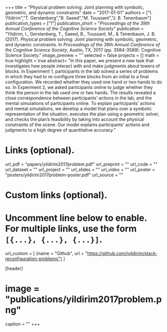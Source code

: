 +++
title = "Physical problem solving: Joint planning with symbolic, geometric, and dynamic constraints"
date = "2017-01-01"
authors = ["I. Yildirim","T. Gerstenberg","B. Saeed","M. Toussant","J. B. Tenenbaum"]
publication_types = ["1"]
publication_short = "_Proceedings of the 39th Annual Conference of the Cognitive Science Society_"
publication = "Yildirim, I., Gerstenberg, T., Saeed, B., Toussant, M., & Tenenbaum, J. B. (2017). Physical problem solving: Joint planning with symbolic, geometric, and dynamic constraints. In _Proceedings of the 39th Annual Conference of the Cognitive Science Society_, Austin, TX, 2017 (pp. 3584-3589). Cognitive Science Society."
image_preview = ""
selected = false
projects = []
math = true
highlight = true
abstract= "In this paper, we present a new task that investigates how people interact with and make judgments about towers of blocks. In Experiment 1, participants in the lab solved a series of problems in which they had to re-configure three blocks from an initial to a final configuration. We recorded whether they used one hand or two hands to do so. In Experiment 2, we asked participants online to judge whether they think the person in the lab used one or two hands. The results revealed a close correspondence between participants’ actions in the lab, and the mental simulations of participants online. To explain participants’ actions and mental simulations, we develop a model that plans over a symbolic representation of the situation, executes the plan using a geometric solver, and checks the plan’s feasibility by taking into account the physical constraints of the scene. Our model explains participants’ actions and judgments to a high degree of quantitative accuracy."

# Links (optional).
url_pdf = "papers/yildirim2017problem.pdf"
url_preprint = ""
url_code = ""
url_dataset = ""
url_project = ""
url_slides = ""
url_video = ""
url_poster = "posters/yildirim2017problem-poster.pdf"
url_source = ""

# Custom links (optional).
#   Uncomment line below to enable. For multiple links, use the form `[{...}, {...}, {...}]`.
url_custom = [
{name = "Github", url = "https://github.com/iyildirim/stack-reconfiguration-problems"}
]

[header]
# image = "publications/yildirim2017problem.png"
caption = ""
+++